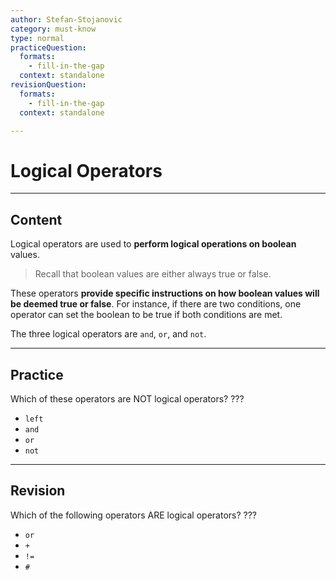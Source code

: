```yaml
---
author: Stefan-Stojanovic
category: must-know
type: normal
practiceQuestion:
  formats:
    - fill-in-the-gap
  context: standalone
revisionQuestion:
  formats:
    - fill-in-the-gap
  context: standalone

---
```


# Logical Operators

---

## Content

Logical operators are used to **perform logical operations on boolean** values. 

> Recall that boolean values are either always true or false.

These operators **provide specific instructions on how boolean values will be deemed true or false**. For instance, if there are two conditions, one operator can set the boolean to be true if both conditions are met. 

The three logical operators are `and`, `or`, and `not`.

---

## Practice

Which of these operators are NOT logical operators? ???

- `left`
- `and`
- `or`
- `not`

---

## Revision

Which of the following operators ARE logical operators? ???

- `or`
- `+`
- `!=`
- `#`